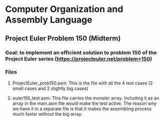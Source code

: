 # Computer Organization and Assembly Language

## Project Euler Problem 150 (Midterm)
### Goal: to implement an efficient solution to problem 150 of the Project Euler series (https://projecteuler.net/problem=150)

### Files
1. ProjectEuler_prob150.asm: 
This is the file with all the 4 test cases (2 small cases and 2 slightly big cases)

2) euler150_test.asm: 
This file carries the monster array. Including it as an array in the main.asm file would make the test active. The reason why we have it in a separate file is that it makes the assembling process much faster without the big array.
